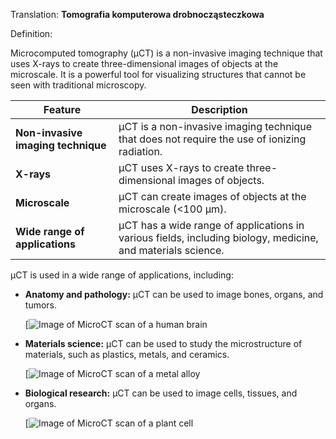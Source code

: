 Translation: **Tomografia komputerowa drobnocząsteczkowa**

Definition: 

Microcomputed tomography (µCT) is a non-invasive imaging technique that uses X-rays to create three-dimensional images of objects at the microscale. It is a powerful tool for visualizing structures that cannot be seen with traditional microscopy.

|Feature|Description|
|---|---|
|**Non-invasive imaging technique**|µCT is a non-invasive imaging technique that does not require the use of ionizing radiation.|
|**X-rays**|µCT uses X-rays to create three-dimensional images of objects.|
|**Microscale**|µCT can create images of objects at the microscale (<100 μm).|
|**Wide range of applications**|µCT has a wide range of applications in various fields, including biology, medicine, and materials science.|

µCT is used in a wide range of applications, including:

- **Anatomy and pathology:** µCT can be used to image bones, organs, and tumors.
    
    [![Image of MicroCT scan of a human brain](https://encrypted-tbn2.gstatic.com/images?q=tbn:ANd9GcTzZYnsFMw082HicqFNcXK_n_FWbml66Kxpyr9WVh4TSnGUENCParHHbAv-yV9S)
    
- **Materials science:** µCT can be used to study the microstructure of materials, such as plastics, metals, and ceramics.
    
    [![Image of MicroCT scan of a metal alloy](https://encrypted-tbn1.gstatic.com/images?q=tbn:ANd9GcRCLpspY1degfeqH-cXSVIfzVdBLZfh3HI_X3XWbJUGtef0O_8lpEitIShphN04)
    
- **Biological research:** µCT can be used to image cells, tissues, and organs.
    
    [![Image of MicroCT scan of a plant cell](https://encrypted-tbn0.gstatic.com/images?q=tbn:ANd9GcRJUd3OGVcBvNK0TGXk3NGE3UwMtxWFEytIwl_f8ttQN4mKw-1WQQcEFTuP-fbP)
    
